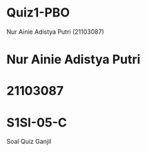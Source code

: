 # Quiz1-PBO
Nur Ainie Adistya Putri (21103087) 

# Nur Ainie Adistya Putri
# 21103087
# S1SI-05-C
Soal Quiz Ganjil

